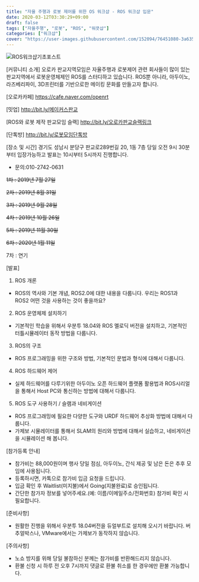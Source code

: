 ```yaml
---
title: "자율 주행과 로봇 제어를 위한 OS 워크샵 - ROS 워크샵 입문"
date: 2020-03-12T03:30:29+09:00
draft: false
tags: ["자율주행", "로봇", "ROS", "워큿샵"]
categories: ["워크샵"]
cover: "https://user-images.githubusercontent.com/152094/76451080-3a635a00-6412-11ea-8237-e2a9c5f723fe.png"
---
```


![ROS워크샵기초포스트](https://user-images.githubusercontent.com/152094/76451080-3a635a00-6412-11ea-8237-e2a9c5f723fe.png)

[커뮤니티 소개]
오로카 판교지역모임은 자율주행과 로봇제어 관련 회사들이 많이 있는 판교지역에서 로봇운영체제인 ROS를 스터디하고 있습니다. ROS뿐 아니라, 아두이노, 라즈베리파이, 3D프린터를 기반으로한 메이킹 문화를 만들고자 합니다.


[오로카카페]
<https://cafe.naver.com/openrt>

[밋업]
<http://bit.ly/메이커스판교>

[ROS와 로봇 제작 판교모임 슬랙]
<http://bit.ly/오로카판교슬랙링크>

[단톡방]
<http://bit.ly/로봇모임단톡방>

[장소 및 시간]
경기도 성남시 분당구 판교로289번길 20, 1동 7층
당일 오전 9시 30분 부터 입장가능하고 발표는 10시부터 5시까지 진행합니다.
- 문의:010-2742-0631


~~1차 : 2019년 7월 27일~~

~~2차 : 2019년 8월 31일~~

~~3차 : 2019년 9월 28일~~

~~4차 : 2019년 10월 26일~~

~~5차 : 2019년 11월 30일~~

~~6차 : 2020년 1월 11일~~

7차 : 연기



[발표]
1. ROS 개론
- ROS의 역사와 기본 개념, ROS2.0에 대한 내용을 다룹니다. 우리는 ROS1과 ROS2 어떤 것을 사용하는 것이 좋을까요?

2. ROS 운영체제 설치하기
- 기본적인 학습을 위해서 우분투 18.04와 ROS 멜로딕 버전을 설치하고, 기본적인 터틀시뮬레이터 동작 방법을 다룹니다.

3. ROS의 구조
- ROS 프로그래밍을 위한 구조와 방법, 기본적인 문법과 형식에 대해서 다룹니다.

4. ROS 하드웨어 제어
- 실제 하드웨어를 다루기위한 아두이노 오픈 하드웨어 플랫폼 활용법과 ROS시리얼을 통해서 Host PC와 통신하는 방법에 대해서 다룹니다.

5. ROS 도구 사용하기 / 슬램과 네비게이션
- ROS 프로그래밍에 필요한 다양한 도구와 URDF 하드웨어 추상화 방법에 대해서 다룹니다.
- 가제보 시뮬레이터를 통해서 SLAM의 원리와 방법에 대해서 실습하고, 네비게이션을 시뮬레이션 해 봅니다.

[참가등록 안내]
- 참가비는 88,000원이며 행사 당일 점심, 아두이노, 간식 제공 및 남은 돈은 추후 모임에 사용됩니다.
- 등록하시면, 카톡으로 참가비 입금 요청을 드립니다.
- 입금 확인 후 Waitlist(미지불)에서 Going(지불완료)로 승인됩니다.
- 간단한 참가자 정보를 넣어주세요.(예: 이름/이메일주소/전화번호) 참가비 확인 시 필요합니다.

[준비사항]
- 원활한 진행을 위해서 우분투 18.04버전을 듀얼부트로 설치해 오시기 바랍니다. 버추얼박스나, VMware에서는 가제보가 동작하지 않습니다.

[주의사항]
- 노쇼 방지를 위해 당일 불참하신 분께는 참가비를 반환해드리지 않습니다.
- 환불 신청 시 하루 전 오후 7시까지 댓글로 환불 취소를 한 경우에만 환불 가능합니다.